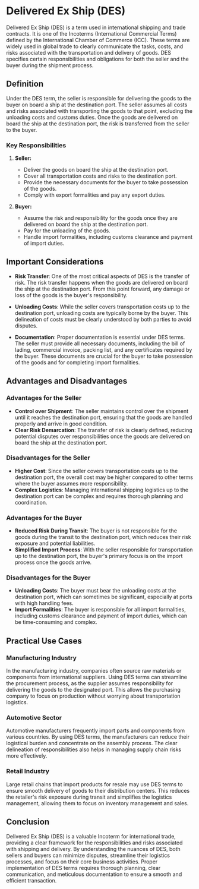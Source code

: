 # Delivered Ex Ship (DES)

Delivered Ex Ship (DES) is a term used in international shipping and trade contracts. It is one of the Incoterms (International Commercial Terms) defined by the International Chamber of Commerce (ICC). These terms are widely used in global trade to clearly communicate the tasks, costs, and risks associated with the transportation and delivery of goods. DES specifies certain responsibilities and obligations for both the seller and the buyer during the shipment process.

## Definition

Under the DES term, the seller is responsible for delivering the goods to the buyer on board a ship at the destination port. The seller assumes all costs and risks associated with transporting the goods to that point, excluding the unloading costs and customs duties. Once the goods are delivered on board the ship at the destination port, the risk is transferred from the seller to the buyer.

### Key Responsibilities

1. **Seller:**
    - Deliver the goods on board the ship at the destination port.
    - Cover all transportation costs and risks to the destination port.
    - Provide the necessary documents for the buyer to take possession of the goods.
    - Comply with export formalities and pay any export duties.

2. **Buyer:**
    - Assume the risk and responsibility for the goods once they are delivered on board the ship at the destination port.
    - Pay for the unloading of the goods.
    - Handle import formalities, including customs clearance and payment of import duties.

## Important Considerations

- **Risk Transfer**: One of the most critical aspects of DES is the transfer of risk. The risk transfer happens when the goods are delivered on board the ship at the destination port. From this point forward, any damage or loss of the goods is the buyer's responsibility.
  
- **Unloading Costs**: While the seller covers transportation costs up to the destination port, unloading costs are typically borne by the buyer. This delineation of costs must be clearly understood by both parties to avoid disputes.

- **Documentation**: Proper documentation is essential under DES terms. The seller must provide all necessary documents, including the bill of lading, commercial invoice, packing list, and any certificates required by the buyer. These documents are crucial for the buyer to take possession of the goods and for completing import formalities.

## Advantages and Disadvantages

### Advantages for the Seller

- **Control over Shipment**: The seller maintains control over the shipment until it reaches the destination port, ensuring that the goods are handled properly and arrive in good condition.
- **Clear Risk Demarcation**: The transfer of risk is clearly defined, reducing potential disputes over responsibilities once the goods are delivered on board the ship at the destination port.

### Disadvantages for the Seller

- **Higher Cost**: Since the seller covers transportation costs up to the destination port, the overall cost may be higher compared to other terms where the buyer assumes more responsibility.
- **Complex Logistics**: Managing international shipping logistics up to the destination port can be complex and requires thorough planning and coordination.

### Advantages for the Buyer

- **Reduced Risk During Transit**: The buyer is not responsible for the goods during the transit to the destination port, which reduces their risk exposure and potential liabilities.
- **Simplified Import Process**: With the seller responsible for transportation up to the destination port, the buyer's primary focus is on the import process once the goods arrive.

### Disadvantages for the Buyer

- **Unloading Costs**: The buyer must bear the unloading costs at the destination port, which can sometimes be significant, especially at ports with high handling fees.
- **Import Formalities**: The buyer is responsible for all import formalities, including customs clearance and payment of import duties, which can be time-consuming and complex.

## Practical Use Cases

### Manufacturing Industry

In the manufacturing industry, companies often source raw materials or components from international suppliers. Using DES terms can streamline the procurement process, as the supplier assumes responsibility for delivering the goods to the designated port. This allows the purchasing company to focus on production without worrying about transportation logistics.

### Automotive Sector

Automotive manufacturers frequently import parts and components from various countries. By using DES terms, the manufacturers can reduce their logistical burden and concentrate on the assembly process. The clear delineation of responsibilities also helps in managing supply chain risks more effectively.

### Retail Industry

Large retail chains that import products for resale may use DES terms to ensure smooth delivery of goods to their distribution centers. This reduces the retailer's risk exposure during transit and simplifies the logistics management, allowing them to focus on inventory management and sales.

## Conclusion

Delivered Ex Ship (DES) is a valuable Incoterm for international trade, providing a clear framework for the responsibilities and risks associated with shipping and delivery. By understanding the nuances of DES, both sellers and buyers can minimize disputes, streamline their logistics processes, and focus on their core business activities. Proper implementation of DES terms requires thorough planning, clear communication, and meticulous documentation to ensure a smooth and efficient transaction.